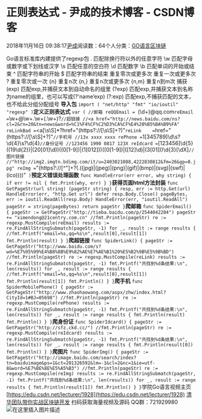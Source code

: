 
# 正则表达式 - 尹成的技术博客 - CSDN博客

2018年11月16日 09:38:17[尹成](https://me.csdn.net/yincheng01)阅读数：64个人分类：[GO语言](https://blog.csdn.net/yincheng01/article/category/7679307)[区块链](https://blog.csdn.net/yincheng01/article/category/7618299)[](https://blog.csdn.net/yincheng01/article/category/7679307)



Go语言标准库内建提供了regexp包
.     匹配除换行符以外的任意字符
\w     匹配字母或数字或下划线或汉字
\s     匹配任意的空白符
\d     匹配数字
\b     匹配单词的开始或结束
^     匹配字符串的开始
$     匹配字符串的结束
重复零次或更多次
重复一次或更多次
?     重复零次或一次
{n}     重复n次
{n,}     重复n次或更多次
{n,m}     重复n到m次
捕获 (exp)     匹配exp,并捕获文本到自动命名的组里
(?exp)     匹配exp,并捕获文本到名称为name的组里，也可以写成(?'name’exp)
(?:exp)         匹配exp,不捕获匹配的文本，也不给此分组分配组号
**导入包**
`import (
	"net/http"
	"fmt"
	"io/ioutil"
	"regexp"
)`**定义正则表达式**
`var (
	//邮箱
	reQQEmail = `(\d+)@qq.com`
	reEmail   = `\w+@\w+\.\w+(\.\w+)?`
	//超链接
	//<a href="http://news.baidu.com/ns?cl=2&rn=20&tn=news&word=%C1%F4%CF%C2%D3%CA%CF%E4%20%B5%BA%B9%FA"
	reLinkBad = `<a[\s\S]*?href="(https?://[\s\S]+?)"`
	reLink    = `href="(https?://[\s\S]+?)"`
	//手机号
	//13x xxxx xxxx
	rePhone = `1[345789]\d\s?\d{4}\s?\d{4}`
	//身份证号
	//123456 1990 0817 123X
	reIdcard = `[123456]\d{5}((19\d{2})|(20[01]\d))((0[1-9])|(1[012]))((0[1-9])|([12]\d)|(3[01]))\d{3}[\dX]`
	//图片链接
	//"http://img2.imgtn.bdimg.com/it/u=2403021088,4222830812&fm=26&gp=0.jpg"
	reImg = `"(https?://[^"]+?(\.((jpg)|(jpeg)|(png)|(gif)|(bmp)|(svg)|(swf)|(ico))))"`
)`**预定义错误处理函数**
`func HandleError(err error, why string) {
	if err != nil {
		fmt.Print(why, err)
	}
}`**获得页面html方法封装**
`func GetPageStr(url string) (pageStr string) {
	resp, err := http.Get(url)
	HandleError(err, "http.Get url")
	defer resp.Body.Close()
	pageBytes, err := ioutil.ReadAll(resp.Body)
	HandleError(err, "ioutil.ReadAll")
	pageStr = string(pageBytes)
	return pageStr
}`**爬邮箱**
`func SpiderEmail() {
	pageStr := GetPageStr("http://tieba.baidu.com/p/2544042204")
	pageStr += "ximendong@21centry.com.cn"
	//fmt.Println(pageStr)
	re := regexp.MustCompile(reEmail)
	results := re.FindAllStringSubmatch(pageStr, -1)
	for _, result := range results {
		//fmt.Printf("email=%s,qq=%s\n",result[0],result[1])
		fmt.Println(result)
	}
}`**爬超链接**
`func SpiderLink() {
	pageStr := GetPageStr("http://www.baidu.com/s?wd=%E7%95%99%E4%B8%8B%E9%82%AE%E7%AE%B1%20%E5%B2%9B%E5%9B%BD")
	//fmt.Println(pageStr)
	re := regexp.MustCompile(reLink)
	results := re.FindAllStringSubmatch(pageStr, -1)
	fmt.Printf("共找到%d条结果:\n", len(results))
	for _, result := range results {
		//fmt.Printf("email=%s,qq=%s\n",result[0],result[1])
		fmt.Println(result[1])
		fmt.Println()
	}
}`**爬手机**
`func SpiderMobilePhone() {
	pageStr := GetPageStr("http://www.zhaohaowang.com/aspx/zhw/index.html?CityId=1#BJ=05698")
	//fmt.Println(pageStr)
	re := regexp.MustCompile(rePhone)
	results := re.FindAllStringSubmatch(pageStr, -1)
	fmt.Printf("共找到%d条结果:\n", len(results))
	for _, result := range results {
		fmt.Println(result)
		fmt.Println()
	}
}`**爬身份证**
`func SpiderIdcard() {
	pageStr := GetPageStr("http://sfz.ckd.cc/")
	//fmt.Println(pageStr)
	re := regexp.MustCompile(reIdcard)
	results := re.FindAllStringSubmatch(pageStr, -1)
	fmt.Printf("共找到%d条结果:\n", len(results))
	for _, result := range results {
		fmt.Println(result[0])
		fmt.Println()
	}
}`**爬图片**
`func SpiderImg() {
	pageStr := GetPageStr("http://image.baidu.com/search/index?tn=baiduimage&ps=1&ct=201326592&lm=-1&cl=2&nc=1&ie=utf-8&word=%E7%BE%8E%E5%A5%B3")
	//fmt.Println(pageStr)
	re := regexp.MustCompile(reImg)
	results := re.FindAllStringSubmatch(pageStr, -1)
	fmt.Printf("共找到%d条结果:\n", len(results))
	for _, result := range results {
		fmt.Println(result[1])
		fmt.Println()
	}
}`学院Go语言视频主页
[https://edu.csdn.net/lecturer/1928](https://edu.csdn.net/lecturer/1928)
[清华团队带你实战区块链开发](https://ke.qq.com/course/344443?tuin=3d17195d)
扫码获取海量视频及源码   QQ群：721929980
![在这里插入图片描述](https://img-blog.csdnimg.cn/20181116092700978.png?x-oss-process=image/watermark,type_ZmFuZ3poZW5naGVpdGk,shadow_10,text_aHR0cHM6Ly9ibG9nLmNzZG4ubmV0L3lpbmNoZW5nMDE=,size_16,color_FFFFFF,t_70)

